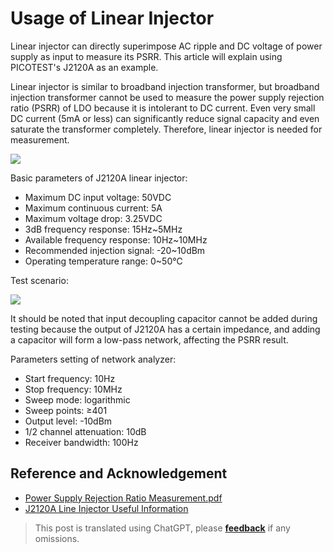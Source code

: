 # Usage of Linear Injector

Linear injector can directly superimpose AC ripple and DC voltage of power supply as input to measure its PSRR. This article will explain using PICOTEST's J2120A as an example.

Linear injector is similar to broadband injection transformer, but broadband injection transformer cannot be used to measure the power supply rejection ratio (PSRR) of LDO because it is intolerant to DC current. Even very small DC current (5mA or less) can significantly reduce signal capacity and even saturate the transformer completely. Therefore, linear injector is needed for measurement.

![](https://img.wiki-power.com/d/wiki-media/img/20220517101140.png)

Basic parameters of J2120A linear injector:

- Maximum DC input voltage: 50VDC
- Maximum continuous current: 5A
- Maximum voltage drop: 3.25VDC
- 3dB frequency response: 15Hz~5MHz
- Available frequency response: 10Hz~10MHz
- Recommended injection signal: -20~10dBm
- Operating temperature range: 0~50℃

Test scenario:

![](https://img.wiki-power.com/d/wiki-media/img/20220516174015.png)

It should be noted that input decoupling capacitor cannot be added during testing because the output of J2120A has a certain impedance, and adding a capacitor will form a low-pass network, affecting the PSRR result.

Parameters setting of network analyzer:

- Start frequency: 10Hz
- Stop frequency: 10MHz
- Sweep mode: logarithmic
- Sweep points: ≥401
- Output level: -10dBm
- 1/2 channel attenuation: 10dB
- Receiver bandwidth: 100Hz

## Reference and Acknowledgement

- [Power Supply Rejection Ratio Measurement.pdf](https://www.omicron-lab.com/fileadmin/assets/Bode_100/ApplicationNotes/PSRR/App_Note_PSRR_2_0.pdf)
- [J2120A Line Injector Useful Information](https://www.picotestonline.com/forum/welcome-to-the-forum/j2120a-line-injector-useful-information)

> This post is translated using ChatGPT, please [**feedback**](https://github.com/linyuxuanlin/Wiki_MkDocs/issues/new) if any omissions.
